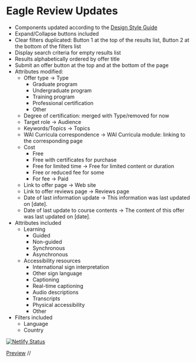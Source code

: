 # Eagle Review Updates
* Components updated according to the [Design Style Guide](https://wai-website-theme.netlify.app/components/)
* Expand/Collapse buttons included
* Clear filters duplicated: Button 1 at the top of the results list, Button 2 at the bottom of the filters list
* Display search criteria for empty results list
* Results alphabetically ordered by offer title 
* Submit an offer button at the top and at the bottom of the page
* Attributes modified:
	* Offer type -> Type
		* Graduate program
		* Undergraduate program
		* Training program
		* Professional certification
		* Other
	* Degree of certification: merged with Type/removed for now
	* Target role -> Audience
	* Keywords/Topics -> Topics
	* WAI Curricula correspondence -> WAI Curricula module: linking to the corresponding page
	* Cost
		* Free
		* Free with certificates for purchase
		* Free for limited time -> Free for limited content or duration
		* Free or reduced fee for some
		* For fee -> Paid
	* Link to offer page -> Web site
	* Link to offer reviews page -> Reviews page
	* Date of last information update -> This information was last updated on [date].
	* Date of last update to course contents -> The content of this offer was last updated on [date].
* Attributes included	
	* Learning
		* Guided
		* Non-guided
		* Synchronous
		* Asynchronous
	* Accessibility resources
		* International sign interpretation
		* Other sign language
		* Captioning
		* Real-time captioning
		* Audio descriptions
		* Transcripts
		* Physical accessibility
		* Other
* Filters included
	* Language
	* Country




[![Netlify Status](https://api.netlify.com/api/v1/badges/ef0441b4-e316-47ea-9961-e769a5c4407e/deploy-status)](https://app.netlify.com/sites/wai-course-list/deploys)

[Preview](https://614c42623e94470008d04ab1--wai-list-of-courses.netlify.app/list-of-courses/)
//
